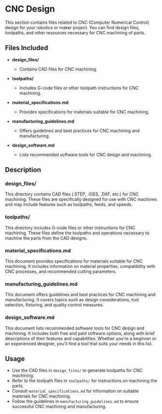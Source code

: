 # CNC Design

This section contains files related to CNC (Computer Numerical Control) design for your robotics or maker project. You can find design files, toolpaths, and other resources necessary for CNC machining of parts.

## Files Included

- **design_files/**
  - Contains CAD files for CNC machining.
  
- **toolpaths/**
  - Includes G-code files or other toolpath instructions for CNC machining.
  
- **material_specifications.md**
  - Provides specifications for materials suitable for CNC machining.
  
- **manufacturing_guidelines.md**
  - Offers guidelines and best practices for CNC machining and manufacturing.

- **design_software.md**
  - Lists recommended software tools for CNC design and machining.
  
## Description

### design_files/
This directory contains CAD files (.STEP, .IGES, .DXF, etc.) for CNC machining. These files are specifically designed for use with CNC machines and may include features such as toolpaths, feeds, and speeds.

### toolpaths/
This directory includes G-code files or other instructions for CNC machining. These files define the toolpaths and operations necessary to machine the parts from the CAD designs.

### material_specifications.md
This document provides specifications for materials suitable for CNC machining. It includes information on material properties, compatibility with CNC processes, and recommended cutting parameters.

### manufacturing_guidelines.md
This document offers guidelines and best practices for CNC machining and manufacturing. It covers topics such as design considerations, tool selection, fixturing, and quality control measures.

### design_software.md
This document lists recommended software tools for CNC design and machining. It includes both free and paid software options, along with brief descriptions of their features and capabilities. Whether you're a beginner or an experienced designer, you'll find a tool that suits your needs in this list.


## Usage
- Use the CAD files in `design_files/` to generate toolpaths for CNC machining.
- Refer to the toolpath files in `toolpaths/` for instructions on machining the parts.
- Consult `material_specifications.md` for information on suitable materials for CNC machining.
- Follow the guidelines in `manufacturing_guidelines.md` to ensure successful CNC machining and manufacturing.
